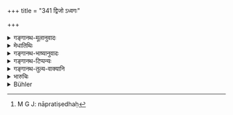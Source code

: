 +++
title = "341 द्विजो ऽध्वगः"

+++

<details><summary>गङ्गानथ-मूलानुवादः</summary>

If a twice-born person, running short of provisions while on a journey, takes two sugar-cane stalks, or two roots, from another man’s field, he does not deserve to be made to pay a fine.—(341)
</details>

<details><summary>मेधातिथिः</summary>

**द्विज**ग्रहणं शूद्रप्रतिषेधार्थम् । **अध्वगो** नैकग्रामवासी । तत्रापि **क्षीणवृत्तिः** क्षीणपथ्योदनः । **द्वाव् इक्षू** दण्डौ, **मूलके,** प्रदर्शनार्थं चैतत् परिमितहरीतकमुद्गादिशमीधान्यानाम् । तथा च "शमीत्रपुसयुग्यघासेषु च न प्रतिषेधः"[^१४२] इति स्मृत्यन्तरम् । **परक्षेत्रात्** परकीयस्थानाद् इत्यर्थः, परिवृताद् अपि ॥ ८.३४१ ॥


[^१४२]:
     M G J: nāpratiṣedhaḥ
</details>

<details><summary>गङ्गानथ-भाष्यानुवादः</summary>

The text has used the term ‘*twice-born person*’ with a view to preclude
*Śūdras*.

‘*On a journey*’—*i.e*., not an inhabitant of the same village;—hut there also he should be one ‘*who has run short of provisions*’—*i.e*., whose journey-rations have been exhausted.

‘*Two sugar-cane stalks*’ and ‘*two roots*’;—these are mentioned only by way of illustration, indicating small quantities of green vegetables,
*mudga* -grains, leguminous grains and so forth. Says another
Smṛti-text—‘There is no prohibition regarding leguminous grains, cucumber and grass.’

‘*From another man’s field*’—*i.e*., from a place belonging to another person;—even though it be within an enclosure.—(341)
</details>

<details><summary>गङ्गानथ-टिप्पन्यः</summary>

This verse is quoted in *Mitākṣara* (2.275), to the effect that there is
no punishment for way-farers stealing some little things on the way.
*Bālambhaṭṭī* adds the following notes:—‘*Adhvāga*,’
way-farer,—‘*kṣīṇavṛttiḥ*,’ with his food-supply exhausted.

It is quoted in *Parāśaramādhava* (Vyavahāra, p. 314);—in
*Vivādacintāmaṇi* (p. 146), which explains ‘*kṣīṇavṛttiḥ*’ as having no
food for the journey;—and in *Saṃskāramayūkha* (p. 124).
</details>

<details><summary>गङ्गानथ-तुल्य-वाक्यानि</summary>

See Manu, 11.16-17.
</details>

<details><summary>भारुचिः</summary>

एवं च राजदण्डप्रतिषेदार्थो ऽयम् आरम्भो ऽर्थलक्षणे सति स्तेये, न तु चौर्याभ्यनुज्ञा । एतेनादोषः । शाकमत्स्यादिग्रहणं व्याख्यातम् ॥ ८.३४० ॥
</details>

<details><summary>Bühler</summary>

341	A twice-born man, who is travelling and whose provisions are exhausted, shall not be fined, if he takes two stalks of sugar-cane or two (esculent) roots from the field of another man.
</details>
